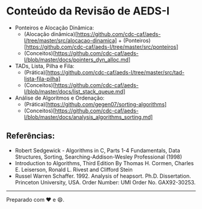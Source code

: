 # Conteúdo da Revisão de AEDS-I
- Ponteiros e Alocação Dinâmica: 
  - (Alocação dinâmica)[https://github.com/cdc-caf/aeds-I/tree/master/src/alocacao-dinamica] + (Ponteiros)[https://github.com/cdc-caf/aeds-I/tree/master/src/ponteiros]
  - (Conceitos)[https://github.com/cdc-caf/aeds-I/blob/master/docs/pointers_dyn_alloc.md]
- TADs, Lista, Pilha e Fila:
  - (Prática)[https://github.com/cdc-caf/aeds-I/tree/master/src/tad-lista-fila-pilha]
  - (Conceitos)[https://github.com/cdc-caf/aeds-I/blob/master/docs/list_stack_queue.md]
- Análise de Algoritmos e Ordenação:
  - (Prática)[https://github.com/gegen07/sorting-algorithms]
  - (Conceitos)[https://github.com/cdc-caf/aeds-I/blob/master/docs/analysis_algorithms_sorting.md]
  
## Referências:
- Robert Sedgewick - Algorithms in C, Parts 1-4 Fundamentals, Data Structures, Sorting, Searching-Addison-Wesley Professional (1998)
- Introduction to Algorithms, Third Edition By Thomas H. Cormen, Charles E. Leiserson, Ronald L. Rivest and Clifford Stein
- Russel Warren Schaffer. 1992. Analysis of heapsort. Ph.D. Dissertation. Princeton University, USA. Order Number: UMI Order No. GAX92-30253.
---
Preparado com :heart: e :smile:.
